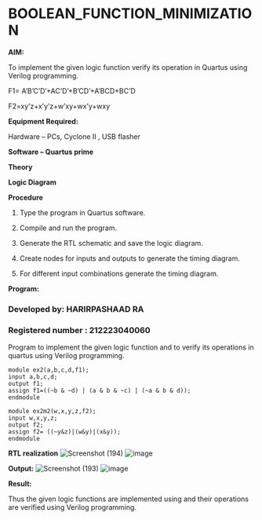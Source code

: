# BOOLEAN_FUNCTION_MINIMIZATION

**AIM:**

To implement the given logic function verify its operation in Quartus using Verilog programming.

F1= A’B’C’D’+AC’D’+B’CD’+A’BCD+BC’D 

F2=xy’z+x’y’z+w’xy+wx’y+wxy

**Equipment Required:**

Hardware – PCs, Cyclone II , USB flasher

**Software – Quartus prime**

**Theory**

**Logic Diagram**

**Procedure**

1.	Type the program in Quartus software.

2.	Compile and run the program.

3.	Generate the RTL schematic and save the logic diagram.

4.	Create nodes for inputs and outputs to generate the timing diagram.

5.	For different input combinations generate the timing diagram.


**Program:**
### Developed by: HARIRPASHAAD RA
###  Registered number : 212223040060
Program to implement the given logic function and to verify its operations in quartus using Verilog programming. 


```
module ex2(a,b,c,d,f1);
input a,b,c,d;
output f1;
assign f1=((~b & ~d) | (a & b & ~c) | (~a & b & d));
endmodule
```
```
module ex2m2(w,x,y,z,f2);
input w,x,y,z;
output f2;
assign f2= ((~y&z)|(w&y)|(x&y));
endmodule
```



**RTL realization**
![Screenshot (194)](https://github.com/user-attachments/assets/8707cea0-bc9f-468f-9bc0-bd37968c0c83)
![image](https://github.com/user-attachments/assets/d49b5279-9c6a-4366-be67-ee6d081e4df2)


**Output:**
![Screenshot (193)](https://github.com/user-attachments/assets/2bb38dda-b8e0-43e1-874d-21c93737a4b5)
![image](https://github.com/user-attachments/assets/cd12664e-5a45-40bd-8db4-1eb97c3be2ea)

**Result:**

Thus the given logic functions are implemented using and their operations are verified using Verilog programming.

